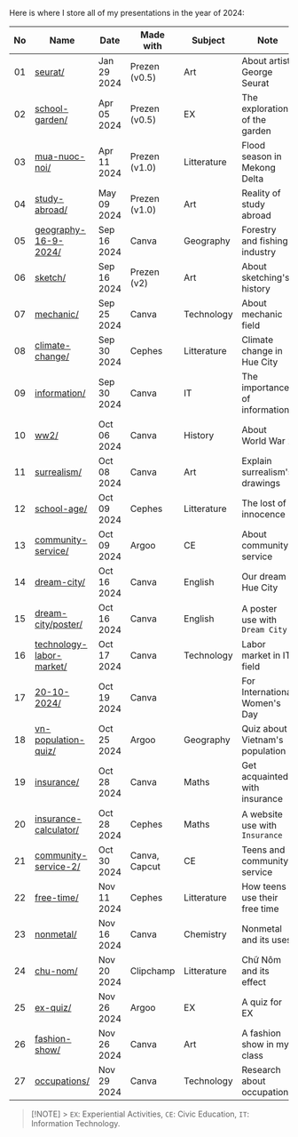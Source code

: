 Here is where I store all of my presentations in the year of 2024:

| No  | Name                                                        | Date        | Made with     | Subject     | Note                            |
| :-: | ----------------------------------------------------------- | ----------- | ------------- | ----------- | ------------------------------- |
| 01  | [seurat/](./2024/seurat/)                                   | Jan 29 2024 | Prezen (v0.5) | Art         | About artist George Seurat      |
| 02  | [school-garden/](./2024/school-garden/)                     | Apr 05 2024 | Prezen (v0.5) | EX          | The exploration of the garden   |
| 03  | [mua-nuoc-noi/](./2024/mua-nuoc-noi/)                       | Apr 11 2024 | Prezen (v1.0) | Litterature | Flood season in Mekong Delta    |
| 04  | [study-abroad/](./2024/study-abroad/)                       | May 09 2024 | Prezen (v1.0) | Art         | Reality of study abroad         |
| 05  | [geography-16-9-2024/](./2024/geography-16-9-2024/)         | Sep 16 2024 | Canva         | Geography   | Forestry and fishing industry   |
| 06  | [sketch/](./2024/sketch/)                                   | Sep 16 2024 | Prezen (v2)   | Art         | About sketching's history       |
| 07  | [mechanic/](./2024/mechanic/)                               | Sep 25 2024 | Canva         | Technology  | About mechanic field            |
| 08  | [climate-change/](./2024/climate-change/)                   | Sep 30 2024 | Cephes        | Litterature | Climate change in Hue City      |
| 09  | [information/](./2024/information/)                         | Sep 30 2024 | Canva         | IT          | The importance of information   |
| 10  | [ww2/](./2024/ww2/)                                         | Oct 06 2024 | Canva         | History     | About World War 2               |
| 11  | [surrealism/](./2024/surrealism/)                           | Oct 08 2024 | Canva         | Art         | Explain surrealism's drawings   |
| 12  | [school-age/](./2024/school-age/)                           | Oct 09 2024 | Cephes        | Litterature | The lost of innocence           |
| 13  | [community-service/](./2024/community-service/)             | Oct 09 2024 | Argoo         | CE          | About community service         |
| 14  | [dream-city/](./2024/dream-city/)                           | Oct 16 2024 | Canva         | English     | Our dream Hue City              |
| 15  | [dream-city/poster/](./2024/dream-city/poster/)             | Oct 16 2024 | Canva         | English     | A poster use with `Dream City`  |
| 16  | [technology-labor-market/](./2024/technology-labor-market/) | Oct 17 2024 | Canva         | Technology  | Labor market in IT field        |
| 17  | [20-10-2024/](./2024/20-10-2024/)                           | Oct 19 2024 | Canva         |             | For International Women's Day   |
| 18  | [vn-population-quiz/](./2024/vn-population-quiz/)           | Oct 25 2024 | Argoo         | Geography   | Quiz about Vietnam's population |
| 19  | [insurance/](./2024/insurance/)                             | Oct 28 2024 | Canva         | Maths       | Get acquainted with insurance   |
| 20  | [insurance-calculator/](./2024/insurance-calculator/)       | Oct 28 2024 | Cephes        | Maths       | A website use with `Insurance`  |
| 21  | [community-service-2/](./2024/community-service-2/)         | Oct 30 2024 | Canva, Capcut | CE          | Teens and community service     |
| 22  | [free-time/](./2024/free-time/)                             | Nov 11 2024 | Cephes        | Litterature | How teens use their free time   |
| 23  | [nonmetal/](./2024/nonmetal/)                               | Nov 16 2024 | Canva         | Chemistry   | Nonmetal and its uses           |
| 24  | [chu-nom/](./2024/chu-nom/)                                 | Nov 20 2024 | Clipchamp     | Litterature | Chữ Nôm and its effect          |
| 25  | [ex-quiz/](./2024/ex-quiz/)                                 | Nov 26 2024 | Argoo         | EX          | A quiz for EX                   |
| 26  | [fashion-show/](./2024/fashion-show/)                       | Nov 26 2024 | Canva         | Art         | A fashion show in my class      |
| 27  | [occupations/](./2024/occupations)                          | Nov 29 2024 | Canva         | Technology  | Research about occupations      |

> [!NOTE] > `EX`: Experiential Activities, `CE`: Civic Education, `IT`: Information Technology.
